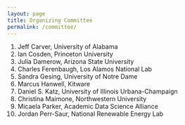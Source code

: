 ```yaml
---
layout: page
title: Organizing Committee
permalink: /committee/
---
```


1. Jeff Carver, University of Alabama
1. Ian Cosden, Princeton University
1. Julia Damerow, Arizona State University 
1. Charles Ferenbaugh, Los Alamos National Lab
1. Sandra Gesing, University of Notre Dame 
1. Marcus Hanwell,  Kitware
1. Daniel S. Katz, University of Illinois Urbana-Champaign
1. Christina Maimone, Northwestern University
1. Micaela Parker, Academic Data Science Alliance 
1. Jordan Perr-Saur, National Renewable Energy Lab 

